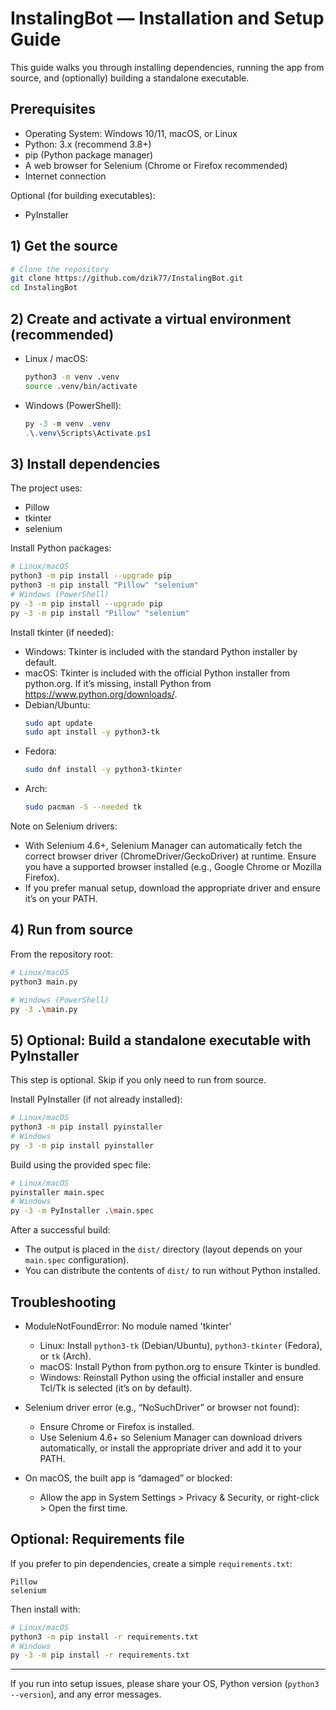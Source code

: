 # InstalingBot — Installation and Setup Guide

This guide walks you through installing dependencies, running the app from source, and (optionally) building a standalone executable.

## Prerequisites

- Operating System: Windows 10/11, macOS, or Linux
- Python: 3.x (recommend 3.8+)
- pip (Python package manager)
- A web browser for Selenium (Chrome or Firefox recommended)
- Internet connection

Optional (for building executables):
- PyInstaller

## 1) Get the source

```bash
# Clone the repository
git clone https://github.com/dzik77/InstalingBot.git
cd InstalingBot
```

## 2) Create and activate a virtual environment (recommended)

- Linux / macOS:
  ```bash
  python3 -m venv .venv
  source .venv/bin/activate
  ```

- Windows (PowerShell):
  ```powershell
  py -3 -m venv .venv
  .\.venv\Scripts\Activate.ps1
  ```

## 3) Install dependencies

The project uses:
- Pillow
- tkinter
- selenium

Install Python packages:
```bash
# Linux/macOS
python3 -m pip install --upgrade pip
python3 -m pip install "Pillow" "selenium"
# Windows (PowerShell)
py -3 -m pip install --upgrade pip
py -3 -m pip install "Pillow" "selenium"
```

Install tkinter (if needed):
- Windows: Tkinter is included with the standard Python installer by default.
- macOS: Tkinter is included with the official Python installer from python.org. If it’s missing, install Python from https://www.python.org/downloads/.
- Debian/Ubuntu:
  ```bash
  sudo apt update
  sudo apt install -y python3-tk
  ```
- Fedora:
  ```bash
  sudo dnf install -y python3-tkinter
  ```
- Arch:
  ```bash
  sudo pacman -S --needed tk
  ```

Note on Selenium drivers:
- With Selenium 4.6+, Selenium Manager can automatically fetch the correct browser driver (ChromeDriver/GeckoDriver) at runtime. Ensure you have a supported browser installed (e.g., Google Chrome or Mozilla Firefox).
- If you prefer manual setup, download the appropriate driver and ensure it’s on your PATH.

## 4) Run from source

From the repository root:
```bash
# Linux/macOS
python3 main.py

# Windows (PowerShell)
py -3 .\main.py
```

## 5) Optional: Build a standalone executable with PyInstaller

This step is optional. Skip if you only need to run from source.

Install PyInstaller (if not already installed):
```bash
# Linux/macOS
python3 -m pip install pyinstaller
# Windows
py -3 -m pip install pyinstaller
```

Build using the provided spec file:
```bash
# Linux/macOS
pyinstaller main.spec
# Windows
py -3 -m PyInstaller .\main.spec
```

After a successful build:
- The output is placed in the `dist/` directory (layout depends on your `main.spec` configuration).
- You can distribute the contents of `dist/` to run without Python installed.

## Troubleshooting

- ModuleNotFoundError: No module named 'tkinter'
  - Linux: Install `python3-tk` (Debian/Ubuntu), `python3-tkinter` (Fedora), or `tk` (Arch).
  - macOS: Install Python from python.org to ensure Tkinter is bundled.
  - Windows: Reinstall Python using the official installer and ensure Tcl/Tk is selected (it’s on by default).

- Selenium driver error (e.g., “NoSuchDriver” or browser not found):
  - Ensure Chrome or Firefox is installed.
  - Use Selenium 4.6+ so Selenium Manager can download drivers automatically, or install the appropriate driver and add it to your PATH.

- On macOS, the built app is “damaged” or blocked:
  - Allow the app in System Settings > Privacy & Security, or right-click > Open the first time.

## Optional: Requirements file

If you prefer to pin dependencies, create a simple `requirements.txt`:
```
Pillow
selenium
```
Then install with:
```bash
# Linux/macOS
python3 -m pip install -r requirements.txt
# Windows
py -3 -m pip install -r requirements.txt
```

---

If you run into setup issues, please share your OS, Python version (`python3 --version`), and any error messages.